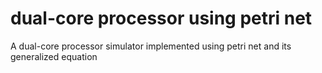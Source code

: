 # dual-core processor using petri net
A dual-core processor simulator implemented using petri net and its generalized equation 
